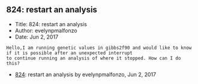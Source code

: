 ## 824: restart an analysis

- Title: 824: restart an analysis
- Author: evelynpmalfonzo
- Date: Jun 2, 2017
```
Hello,I am running genetic values in gibbs2f90 and would like to know if it is possible after an unexpected interrupt
to continue running an analysis of where it stopped. How can I do this?
```

- [824](0824.md): restart an analysis by evelynpmalfonzo, Jun 2, 2017
